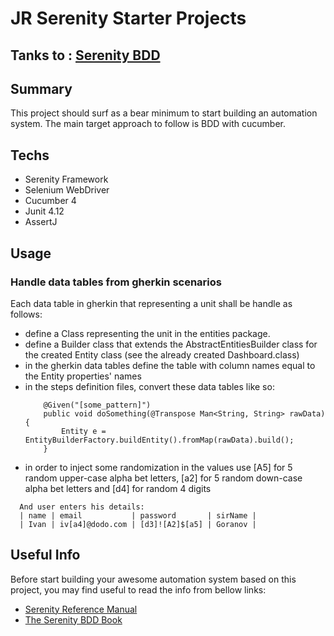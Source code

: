 # JR Serenity Starter Projects

## Tanks to : [Serenity BDD](http://www.thucydides.info/#/)

## Summary

This project should surf as a bear minimum to start building an automation system.
The main target approach to follow is BDD with cucumber.

## Techs

- Serenity Framework 
- Selenium WebDriver
- Cucumber 4
- Junit 4.12
- AssertJ

## Usage

### Handle data tables from gherkin scenarios

Each data table in gherkin that representing a unit shall be handle as follows:
 - define a Class representing the unit in the entities package.
 - define a Builder class that extends the AbstractEntitiesBuilder class for the created Entity class (see the already created Dashboard.class)
 - in the gherkin data tables define the table with column names equal to the Entity properties' names
 - in the steps definition files, convert these data tables like so:
    ```
        @Given("[some_pattern]")
        public void doSomething(@Transpose Мап<String, String> rawData){
            Entity e = EntityBuilderFactory.buildEntity().fromMap(rawData).build();
        }
    ```
  - in order to inject some randomization in the values use [A5] for 5 random upper-case alpha bet letters, [a2] for 5 random down-case alpha bet letters and [d4] for random 4 digits
  ```
    And user enters his details:
    | name | email           | password       | sirName |
    | Ivan | iv[a4]@dodo.com | [d3]![A2]$[a5] | Goranov |
  ```

## Useful Info
Before start building your awesome automation system based on this project, you may find useful to read the info from bellow links:

- [Serenity Reference Manual](http://thucydides.info/docs/serenity-staging/)
- [The Serenity BDD Book](https://serenity-bdd.github.io/theserenitybook/latest/index.html)  